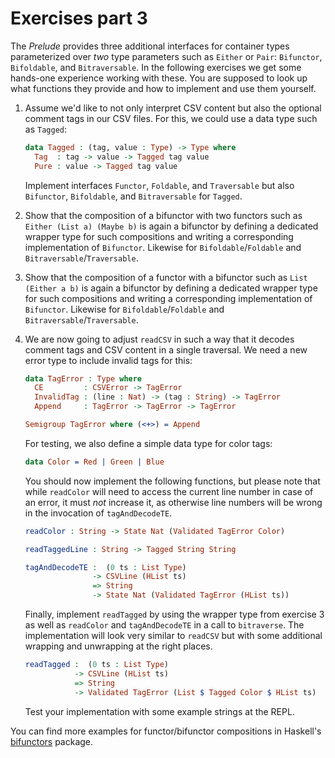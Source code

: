 # Exercises part 3

The *Prelude* provides three additional interfaces for container types parameterized over *two* type parameters such as `Either` or `Pair`: `Bifunctor`, `Bifoldable`, and `Bitraversable`. In the following exercises we get some hands-one experience working with these. You are supposed to look up what functions they provide and how to implement and use them yourself.

1. Assume we'd like to not only interpret CSV content but also the optional comment tags in our CSV files. For this, we could use a data type such as `Tagged`:

   ```idris
   data Tagged : (tag, value : Type) -> Type where
     Tag  : tag -> value -> Tagged tag value
     Pure : value -> Tagged tag value
   ```

   Implement interfaces `Functor`, `Foldable`, and `Traversable` but also `Bifunctor`, `Bifoldable`, and `Bitraversable` for `Tagged`.

2. Show that the composition of a bifunctor with two functors such as `Either (List a) (Maybe b)` is again a bifunctor by defining a dedicated wrapper type for such compositions and writing a corresponding implementation of `Bifunctor`. Likewise for `Bifoldable`/`Foldable` and `Bitraversable`/`Traversable`.

3. Show that the composition of a functor with a bifunctor such as `List (Either a b)` is again a bifunctor by defining a dedicated wrapper type for such compositions and writing a corresponding implementation of `Bifunctor`. Likewise for `Bifoldable`/`Foldable` and `Bitraversable`/`Traversable`.

4. We are now going to adjust `readCSV` in such a way that it decodes comment tags and CSV content in a single traversal. We need a new error type to include invalid tags for this:

   ```idris
   data TagError : Type where
     CE         : CSVError -> TagError
     InvalidTag : (line : Nat) -> (tag : String) -> TagError
     Append     : TagError -> TagError -> TagError

   Semigroup TagError where (<+>) = Append
   ```

   For testing, we also define a simple data type for color tags:

   ```idris
   data Color = Red | Green | Blue
   ```

   You should now implement the following functions, but please note that while `readColor` will need to access the current line number in case of an error, it must *not* increase it, as otherwise line numbers will be wrong in the invocation of `tagAndDecodeTE`.

   ```idris
   readColor : String -> State Nat (Validated TagError Color)

   readTaggedLine : String -> Tagged String String

   tagAndDecodeTE :  (0 ts : List Type)
                  -> CSVLine (HList ts)
                  => String
                  -> State Nat (Validated TagError (HList ts))
   ```

   Finally, implement `readTagged` by using the wrapper type from exercise 3 as well as `readColor` and `tagAndDecodeTE` in a call to `bitraverse`. The implementation will look very similar to `readCSV` but with some additional wrapping and unwrapping at the right places.

   ```idris
   readTagged :  (0 ts : List Type)
              -> CSVLine (HList ts)
              => String
              -> Validated TagError (List $ Tagged Color $ HList ts)
   ```

   Test your implementation with some example strings at the REPL.

You can find more examples for functor/bifunctor compositions in Haskell's [bifunctors](https://hackage.haskell.org/package/bifunctors) package.

